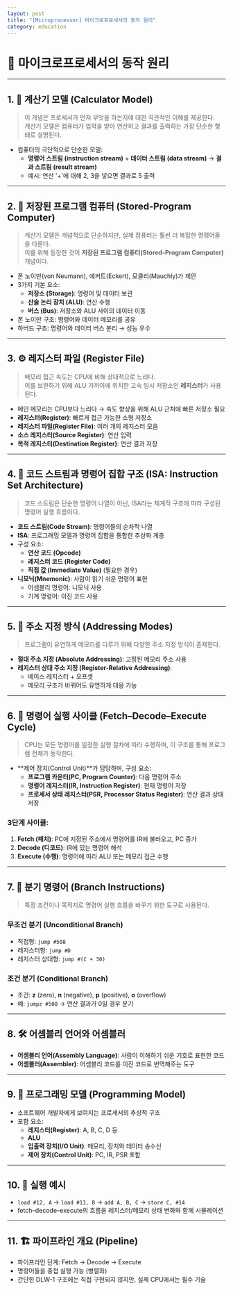 ```yaml
---
layout: post
title: "[Microprocessor] 마이크로프로세서의 동작 원리" 
category: education
---
```


# 🧠 마이크로프로세서의 동작 원리 
---

## 1. 🧮 계산기 모델 (Calculator Model)
> 이 개념은 프로세서가 먼저 무엇을 하는지에 대한 직관적인 이해를 제공한다.  
> 계산기 모델은 컴퓨터가 입력을 받아 연산하고 결과를 출력하는 가장 단순한 형태로 설명된다.

- 컴퓨터의 극단적으로 단순한 모델:
  - **명령어 스트림 (instruction stream)** + **데이터 스트림 (data stream)** → **결과 스트림 (result stream)**
  - 예시: 연산 '+'에 대해 2, 3을 넣으면 결과로 5 출력

---

## 2. 💾 저장된 프로그램 컴퓨터 (Stored-Program Computer)
> 계산기 모델은 개념적으로 단순하지만, 실제 컴퓨터는 훨씬 더 복잡한 명령어들을 다룬다.  
> 이를 위해 등장한 것이 **저장된 프로그램 컴퓨터(Stored-Program Computer)** 개념이다.

- 폰 노이만(von Neumann), 에커트(Eckert), 모클리(Mauchly)가 제안
- 3가지 기본 요소:
  - **저장소 (Storage)**: 명령어 및 데이터 보관
  - **산술 논리 장치 (ALU)**: 연산 수행
  - **버스 (Bus)**: 저장소와 ALU 사이의 데이터 이동
- 폰 노이만 구조: 명령어와 데이터 메모리를 공유
- 하버드 구조: 명령어와 데이터 버스 분리 → 성능 우수

---

## 3. ⚙️ 레지스터 파일 (Register File)
> 메모리 접근 속도는 CPU에 비해 상대적으로 느리다.  
> 이를 보완하기 위해 ALU 가까이에 위치한 고속 임시 저장소인 **레지스터**가 사용된다.

- 메인 메모리는 CPU보다 느리다 → 속도 향상을 위해 ALU 근처에 빠른 저장소 필요
- **레지스터(Register)**: 빠르게 접근 가능한 소형 저장소
- **레지스터 파일(Register File)**: 여러 개의 레지스터 모음
- **소스 레지스터(Source Register)**: 연산 입력
- **목적 레지스터(Destination Register)**: 연산 결과 저장

---

## 4. 📜 코드 스트림과 명령어 집합 구조 (ISA: Instruction Set Architecture)
> 코드 스트림은 단순한 명령어 나열이 아닌, ISA라는 체계적 구조에 따라 구성된 명령어 실행 흐름이다.

- **코드 스트림(Code Stream)**: 명령어들의 순차적 나열
- **ISA**: 프로그래밍 모델과 명령어 집합을 통합한 추상화 계층
- 구성 요소:
  - **연산 코드 (Opcode)**
  - **레지스터 코드 (Register Code)**
  - **직접 값 (Immediate Value)** (필요한 경우)
- **니모닉(Mnemonic)**: 사람이 읽기 쉬운 명령어 표현
  - 어셈블리 명령어: 니모닉 사용
  - 기계 명령어: 이진 코드 사용

---

## 5. 🧩 주소 지정 방식 (Addressing Modes)
> 프로그램이 유연하게 메모리를 다루기 위해 다양한 주소 지정 방식이 존재한다.

- **절대 주소 지정 (Absolute Addressing)**: 고정된 메모리 주소 사용
- **레지스터 상대 주소 지정 (Register-Relative Addressing)**:
  - 베이스 레지스터 + 오프셋
  - 메모리 구조가 바뀌어도 유연하게 대응 가능

---

## 6. 🔄 명령어 실행 사이클 (Fetch–Decode–Execute Cycle)
> CPU는 모든 명령어를 일정한 실행 절차에 따라 수행하며, 이 구조를 통해 프로그램 전체가 동작한다.

- **제어 장치(Control Unit)**가 담당하며, 구성 요소:
  - **프로그램 카운터(PC, Program Counter)**: 다음 명령어 주소
  - **명령어 레지스터(IR, Instruction Register)**: 현재 명령어 저장
  - **프로세서 상태 레지스터(PSR, Processor Status Register)**: 연산 결과 상태 저장

### 3단계 사이클:
1. **Fetch (패치)**: PC에 지정된 주소에서 명령어를 IR에 불러오고, PC 증가
2. **Decode (디코드)**: IR에 있는 명령어 해석
3. **Execute (수행)**: 명령어에 따라 ALU 또는 메모리 접근 수행

---

## 7. 🔁 분기 명령어 (Branch Instructions)
> 특정 조건이나 목적지로 명령어 실행 흐름을 바꾸기 위한 도구로 사용된다.

### 무조건 분기 (Unconditional Branch)
- 직접형: `jump #508`
- 레지스터형: `jump #D`
- 레지스터 상대형: `jump #(C + 30)`

### 조건 분기 (Conditional Branch)
- 조건: **z** (zero), **n** (negative), **p** (positive), **o** (overflow)
- 예: `jumpz #508` → 연산 결과가 0일 경우 분기

---

## 8. 🛠 어셈블리 언어와 어셈블러
- **어셈블리 언어(Assembly Language)**: 사람이 이해하기 쉬운 기호로 표현한 코드
- **어셈블러(Assembler)**: 어셈블리 코드를 이진 코드로 번역해주는 도구

---

## 9. 🧠 프로그래밍 모델 (Programming Model)
- 소프트웨어 개발자에게 보여지는 프로세서의 추상적 구조
- 포함 요소:
  - **레지스터(Register)**: A, B, C, D 등
  - **ALU**
  - **입출력 장치(I/O Unit)**: 메모리, 장치와 데이터 송수신
  - **제어 장치(Control Unit)**: PC, IR, PSR 포함

---

## 10. 🚦 실행 예시
- `load #12, A` → `load #13, B` → `add A, B, C` → `store C, #14`
- fetch–decode–execute의 흐름을 레지스터/메모리 상태 변화와 함께 시뮬레이션

---

## 11. 🏗️ 파이프라인 개요 (Pipeline)
- 파이프라인 단계: Fetch → Decode → Execute
- 명령어들을 중첩 실행 가능 (병렬화)
- 간단한 DLW-1 구조에는 직접 구현되지 않지만, 실제 CPU에서는 필수 기술

